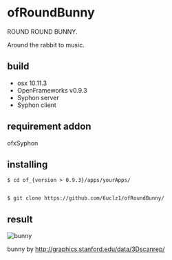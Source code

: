 # ofRoundBunny

ROUND ROUND BUNNY.

Around the rabbit to music.

## build
* osx 10.11.3
* OpenFrameworks v0.9.3
* Syphon server
* Syphon client

## requirement addon
ofxSyphon


## installing



    $ cd of_{version > 0.9.3}/apps/yourApps/
    

    $ git clone https://github.com/6uclz1/ofRoundBunny/

## result

![bunny](https://www.dropbox.com/s/0yif1v9b0cv4ujh/bunny.gif?dl=1)


bunny by http://graphics.stanford.edu/data/3Dscanrep/
